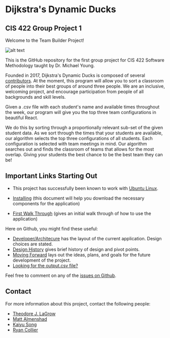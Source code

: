 # Dijkstra's Dynamic Ducks
## CIS 422 Group Project 1

Welcome to the Team Builder Project!

![alt text](https://github.com/tjlagrow/CIS-422-Group-Project-1/blob/master/Other_Files/dijkras_duck.png)

This is the GitHub repository for the first group project for CIS 422 Software Methodology taught by Dr. Michael Young.

Founded in 2017, Dijkstra's Dynamic Ducks is composed of several [contributors](https://github.com/tjlagrow/CIS-422-Group-Project-1/wiki/Contributors). 
At the moment, this program will allow you to sort a classroom of people into their best groups 
of around three people.  We are an inclusive, welcoming project, and encourage participation from 
people of all backgrounds and skill levels.

Given a .csv file with each student's name and available times throughout the week,
our program will give you the top three team configurations in beautiful React.

We do this by sorting through a proportionally relevant sub-set of the given student data.
As we sort through the times that your students are available, our algorithm selects the
top three configurations of all students. Each configuration is selected with team meetings
in mind. Our algorithm searches out and finds the classroom of teams that allows for the
most overlap. Giving your students the best chance to be the best team they can be!


## Important Links Starting Out

* This project has successfully been known to work with [Ubuntu Linux](https://www.ubuntu.com/).

* [Installing](https://github.com/tjlagrow/CIS-422-Group-Project-1/wiki/Installation-Guide) (this document will help you download the necessary components for the application)

* [First Walk Through](https://github.com/tjlagrow/CIS-422-Group-Project-1/wiki/User) (gives an initial walk through of how to use the application)


Here on Github, you might find these useful:

* [Developer/Architecure](https://github.com/tjlagrow/CIS-422-Group-Project-1/wiki/Developer-Architecture) has the layout of the current application.  Design choices are stated.
* [Design History](https://github.com/tjlagrow/CIS-422-Group-Project-1/wiki/Design-History) gives brief history of design and pivot points.
* [Moving Forward](https://github.com/tjlagrow/CIS-422-Group-Project-1/wiki/Moving-Forward) lays out the ideas, plans, and goals for the future development of the project.
* [Looking for the output.csv file?](https://github.com/tjlagrow/CIS-422-Group-Project-1/blob/master/Front_End/storage/output.csv)


Feel free to comment on any of the [issues on Github](https://github.com/tjlagrow/CIS-422-Group-Project-1/issues).

## Contact

For more information about this project, contact the following people: 
- [Theodore J. LaGrow](mailto:tlagrow@uoregon.edu)
- [Matt Almenshad](mailto:almensha@uoregon.edu)
- [Kaiyu Song](mailto:kaiyus@uoregon.edu)
- [Ryan Collier](mailto:fidgetyou@gmail.com)
